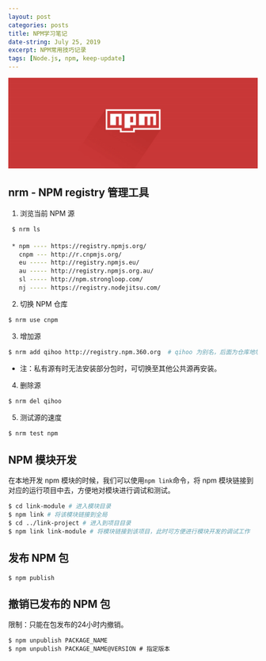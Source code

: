 ```yaml
---
layout: post
categories: posts
title: NPM学习笔记
date-string: July 25, 2019
excerpt: NPM常用技巧记录
tags: [Node.js, npm, keep-update]
---
```

![$cover](/images/npm.png)

## nrm - NPM registry 管理工具

1. 浏览当前 NPM 源

```bash
 $ nrm ls

 * npm ---- https://registry.npmjs.org/
   cnpm --- http://r.cnpmjs.org/
   eu ----- http://registry.npmjs.eu/
   au ----- http://registry.npmjs.org.au/
   sl ----- http://npm.strongloop.com/
   nj ----- https://registry.nodejitsu.com/
```

2. 切换 NPM 仓库

```bash
$ nrm use cnpm 
```

3. 增加源

```bash
$ nrm add qihoo http://registry.npm.360.org  # qihoo 为别名，后面为仓库地址
```

* 注：私有源有时无法安装部分包时，可切换至其他公共源再安装。

4. 删除源

```bash
$ nrm del qihoo
```

5. 测试源的速度

```bash
$ nrm test npm
```



## NPM 模块开发

在本地开发 npm 模块的时候，我们可以使用`npm link`命令，将 npm 模块链接到对应的运行项目中去，方便地对模块进行调试和测试。

```bash
$ cd link-module # 进入模块目录
$ npm link # 将该模块链接到全局
$ cd ../link-project # 进入到项目目录
$ npm link link-module # 将模块链接到该项目，此时可方便进行模块开发的调试工作
```



## 发布 NPM 包

```shell
$ npm publish
```



## 撤销已发布的 NPM 包

限制：只能在包发布的24小时内撤销。

```shell
$ npm unpublish PACKAGE_NAME
$ npm unpublish PACKAGE_NAME@VERSION # 指定版本
```

